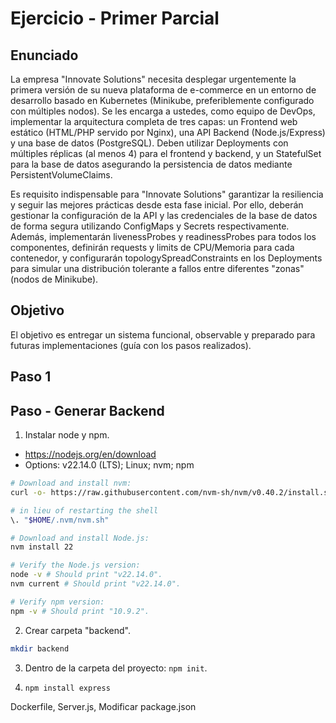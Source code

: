 # Ejercicio - Primer Parcial

## Enunciado

La empresa "Innovate Solutions" necesita desplegar urgentemente la primera versión de su nueva plataforma de e-commerce en un entorno de desarrollo basado en Kubernetes (Minikube, preferiblemente configurado con múltiples nodos). Se les encarga a ustedes, como equipo de DevOps, implementar la arquitectura completa de tres capas: un Frontend web estático (HTML/PHP servido por Nginx), una API Backend (Node.js/Express) y una base de datos (PostgreSQL). Deben utilizar Deployments con múltiples réplicas (al menos 4) para el frontend y backend, y un StatefulSet para la base de datos asegurando la persistencia de datos mediante PersistentVolumeClaims.

Es requisito indispensable para "Innovate Solutions" garantizar la resiliencia y seguir las mejores prácticas desde esta fase inicial. Por ello, deberán gestionar la configuración de la API y las credenciales de la base de datos de forma segura utilizando ConfigMaps y Secrets respectivamente. Además, implementarán livenessProbes y readinessProbes para todos los componentes, definirán requests y limits de CPU/Memoria para cada contenedor, y configurarán topologySpreadConstraints en los Deployments para simular una distribución tolerante a fallos entre diferentes "zonas" (nodos de Minikube).

## Objetivo

El objetivo es entregar un sistema funcional, observable y preparado para futuras implementaciones (guía con los pasos realizados).

## Paso 1

## Paso - Generar Backend

1. Instalar node y npm.

- https://nodejs.org/en/download
- Options: v22.14.0 (LTS); Linux; nvm; npm

```bash
# Download and install nvm:
curl -o- https://raw.githubusercontent.com/nvm-sh/nvm/v0.40.2/install.sh | bash

# in lieu of restarting the shell
\. "$HOME/.nvm/nvm.sh"

# Download and install Node.js:
nvm install 22

# Verify the Node.js version:
node -v # Should print "v22.14.0".
nvm current # Should print "v22.14.0".

# Verify npm version:
npm -v # Should print "10.9.2".
```

2. Crear carpeta "backend".

```bash
mkdir backend
```

3. Dentro de la carpeta del proyecto: `npm init`.

4. `npm install express`

Dockerfile, Server.js, Modificar package.json
